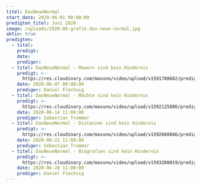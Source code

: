 ```yaml
---
titel: DasNeueNormal
start_date: 2020-06-01 00:00:00
predigten_titel: Juni 2020
image: /uploads/2020-06-grafik-das-neue-normal.jpg
aktiv: true
predigten:
  - titel:
    predigt:
    date:
    prediger:
  - titel: DasNeueNormal - Mauern sind kein Hindernis
    predigt: >-
      https://res.cloudinary.com/mavuno/video/upload/v1591708682/predigten/Das%20Neue%20Normal%202/2020-06-07_GoDi_Mavuno_Berlin_Audio.mp3
    date: 2020-06-07 00:00:00
    prediger: Daniel Flechsig
  - titel: DasNeueNormal - Mächte sind kein Hindernis
    predigt: >-
      https://res.cloudinary.com/mavuno/video/upload/v1592125886/predigten/Das%20Neue%20Normal%202/2020-06-14_GoDi_Mavuno_Berlin_-_DasNeueNormal_-_Mauern_sind_kein_Hindernis.mp3
    date: 2020-06-14 11:00:00
    prediger: Sebastian Trommer
  - titel: DasNeueNormal - Distanzen sind kein Hindernis
    predigt: >-
      https://res.cloudinary.com/mavuno/video/upload/v1592660846/predigten/Das%20Neue%20Normal%202/2020-06-21_GoDi_Mavuno_Berlin_-_DasNeueNormal_-_Distanzen_sind_kein_Hindernis.mp3
    date: 2020-06-21 11:00:00
    prediger: Sebastian Trommer
  - titel: DasNeueNormal - Biografien sind kein Hindernis
    predigt: >-
      https://res.cloudinary.com/mavuno/video/upload/v1593288019/predigten/Das%20Neue%20Normal%202/2020-06-28_GoDi_Mavuno_Berlin.mp3
    date: 2020-06-28 11:00:00
    prediger: Daniel Flechsig
---
```


